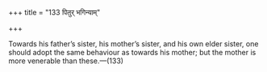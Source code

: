 +++
title = "133 पितुर् भगिन्याम्"

+++

Towards his father’s sister, his mother’s sister, and his own elder sister, one should adopt the same behaviour as towards his mother; but the mother is more venerable than these.—(133)